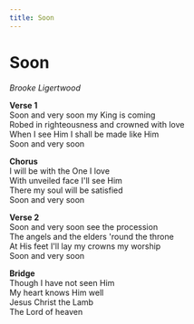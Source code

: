 ```yaml
---
title: Soon  
---
```


# Soon  
  
_Brooke Ligertwood_  
  
**Verse 1**  
Soon and very soon my King is coming  
Robed in righteousness and crowned with love  
When I see Him I shall be made like Him  
Soon and very soon  
  
**Chorus**  
I will be with the One I love  
With unveiled face I'll see Him  
There my soul will be satisfied  
Soon and very soon  
  
**Verse 2**  
Soon and very soon see the procession  
The angels and the elders 'round the throne  
At His feet I'll lay my crowns my worship  
Soon and very soon  
  
**Bridge**  
Though I have not seen Him  
My heart knows Him well  
Jesus Christ the Lamb  
The Lord of heaven  
  